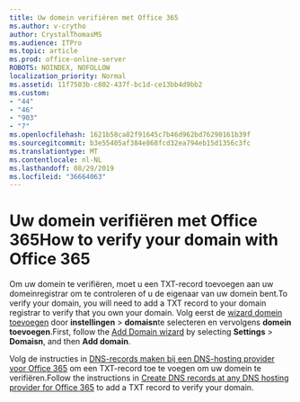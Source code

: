 ```yaml
---
title: Uw domein verifiëren met Office 365
ms.author: v-crytho
author: CrystalThomasMS
ms.audience: ITPro
ms.topic: article
ms.prod: office-online-server
ROBOTS: NOINDEX, NOFOLLOW
localization_priority: Normal
ms.assetid: 11f7503b-c802-437f-bc1d-ce13bb4d9bb2
ms.custom:
- "44"
- "46"
- "903"
- "7"
ms.openlocfilehash: 1621b58ca82f91645c7b46d962bd76290161b39f
ms.sourcegitcommit: b3e55405af384e868fcd32ea794eb15d1356c3fc
ms.translationtype: MT
ms.contentlocale: nl-NL
ms.lasthandoff: 08/29/2019
ms.locfileid: "36664063"
---
```

# <a name="how-to-verify-your-domain-with-office-365"></a><span data-ttu-id="b3443-102">Uw domein verifiëren met Office 365</span><span class="sxs-lookup"><span data-stu-id="b3443-102">How to verify your domain with Office 365</span></span>

<span data-ttu-id="b3443-103">Om uw domein te verifiëren, moet u een TXT-record toevoegen aan uw domeinregistrar om te controleren of u de eigenaar van uw domein bent.</span><span class="sxs-lookup"><span data-stu-id="b3443-103">To verify your domain, you will need to add a TXT record to your domain registrar to verify that you own your domain.</span></span> <span data-ttu-id="b3443-104">Volg eerst de [wizard domein toevoegen](https://portal.office.com/adminportal/home#/Domains) door **instellingen** \> **domaisn**te selecteren en vervolgens **domein toevoegen**.</span><span class="sxs-lookup"><span data-stu-id="b3443-104">First, follow the [Add Domain wizard](https://portal.office.com/adminportal/home#/Domains) by selecting **Settings** \> **Domaisn**, and then **Add domain**.</span></span>
  
<span data-ttu-id="b3443-105">Volg de instructies in [DNS-records maken bij een DNS-hosting provider voor Office 365](https://docs.microsoft.com/office365/admin/get-help-with-domains/create-dns-records-at-any-dns-hosting-provider) om een TXT-record toe te voegen om uw domein te verifiëren.</span><span class="sxs-lookup"><span data-stu-id="b3443-105">Follow the instructions in [Create DNS records at any DNS hosting provider for Office 365](https://docs.microsoft.com/office365/admin/get-help-with-domains/create-dns-records-at-any-dns-hosting-provider) to add a TXT record to verify your domain.</span></span>
  